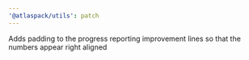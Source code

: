 ```yaml
---
'@atlaspack/utils': patch
---
```


Adds padding to the progress reporting improvement lines so that the numbers appear right aligned
